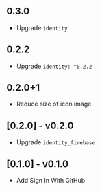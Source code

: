 ## 0.3.0

- Upgrade `identity`

## 0.2.2

* Upgrade `identity: ^0.2.2`

## 0.2.0+1

* Reduce size of icon image

## [0.2.0] - v0.2.0

* Upgrade `identity_firebase`

## [0.1.0] - v0.1.0

* Add Sign In With GitHub
